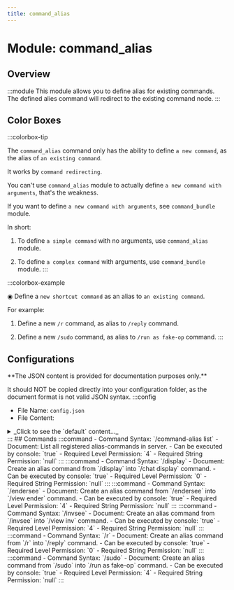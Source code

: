 ```yaml
---
title: command_alias
---
```



# Module: command_alias

## Overview
:::module
This module allows you to define alias for existing commands.
The defined alies command will redirect to the existing command node.
:::
## Color Boxes

:::colorbox-tip

The `command_alias` command only has the ability to define `a new command`, as the alias of `an existing command`.

It works by `command redirecting`.

You can't use `command_alias` module to actually define `a new command with arguments`, that's the weakness.

If you want to define `a new command with arguments`, see `command_bundle` module.



In short:

1. To define `a simple command` with no arguments, use `command_alias` module.

2. To define `a complex command` with arguments, use `command_bundle` module.
:::

:::colorbox-example

◉ Define a `new shortcut command` as an alias to `an existing command`.

For example:

1. Define a new `/r` command, as alias to `/reply` command.

2. Define a new `/sudo` command, as alias to `/run as fake-op` command.
:::

## Configurations
<Admonition type="warning" icon="" title="">
**The JSON content is provided for documentation purposes only.**

It should NOT be copied directly into your configuration folder, as the document format is not valid JSON syntax.
</Admonition>
:::config
- File Name: `config.json`
- File Content: 
<details>

<summary>_Click to see the `default` content..._</summary>

```json showLineNumbers title="config/fuji/modules/command_alias/config.json"
{
  /* Defined `alias` for `existing commands`. */
  "alias_commands": [
    {
      "enable": true,
      "document": "Create an alias command from `/r` into `/reply` command.",
      "requirement": {
        "level": 0,
        "string": null
      },
      "from": [
        "r"
      ],
      "to": [
        "reply"
      ]
    },
    {
      "enable": true,
      "document": "Create an alias command from `/display` into `/chat display` command.",
      "requirement": {
        "level": 0,
        "string": null
      },
      "from": [
        "display"
      ],
      "to": [
        "chat",
        "display"
      ]
    },
    {
      "enable": true,
      "document": "Create an alias command from `/sudo` into `/run as fake-op` command.",
      "requirement": {
        "level": 4,
        "string": null
      },
      "from": [
        "sudo"
      ],
      "to": [
        "run",
        "as",
        "fake-op"
      ]
    },
    {
      "enable": true,
      "document": "Create an alias command from `/wb` into `/workbench` command.",
      "requirement": {
        "level": 4,
        "string": null
      },
      "from": [
        "wb"
      ],
      "to": [
        "workbench"
      ]
    },
    {
      "enable": true,
      "document": "Create an alias command from `/ec` into `/enderchest` command.",
      "requirement": {
        "level": 4,
        "string": null
      },
      "from": [
        "ec"
      ],
      "to": [
        "enderchest"
      ]
    },
    {
      "enable": true,
      "document": "Create an alias command from `/invsee` into `/view inv` command.",
      "requirement": {
        "level": 4,
        "string": null
      },
      "from": [
        "invsee"
      ],
      "to": [
        "view",
        "inv"
      ]
    },
    {
      "enable": true,
      "document": "Create an alias command from `/endersee` into `/view ender` command.",
      "requirement": {
        "level": 4,
        "string": null
      },
      "from": [
        "endersee"
      ],
      "to": [
        "view",
        "ender"
      ]
    }
  ]
}
```
</details>
:::
## Commands
:::command
- Command Syntax: `/command-alias list`
- Document: List all registered alias-commands in server.
- Can be executed by console: `true`
- Required Level Permission: `4`
- Required String Permission: `null`
:::
:::command
- Command Syntax: `/display`
- Document: Create an alias command from `/display` into `/chat display` command.
- Can be executed by console: `true`
- Required Level Permission: `0`
- Required String Permission: `null`
:::
:::command
- Command Syntax: `/endersee`
- Document: Create an alias command from `/endersee` into `/view ender` command.
- Can be executed by console: `true`
- Required Level Permission: `4`
- Required String Permission: `null`
:::
:::command
- Command Syntax: `/invsee`
- Document: Create an alias command from `/invsee` into `/view inv` command.
- Can be executed by console: `true`
- Required Level Permission: `4`
- Required String Permission: `null`
:::
:::command
- Command Syntax: `/r`
- Document: Create an alias command from `/r` into `/reply` command.
- Can be executed by console: `true`
- Required Level Permission: `0`
- Required String Permission: `null`
:::
:::command
- Command Syntax: `/sudo`
- Document: Create an alias command from `/sudo` into `/run as fake-op` command.
- Can be executed by console: `true`
- Required Level Permission: `4`
- Required String Permission: `null`
:::
